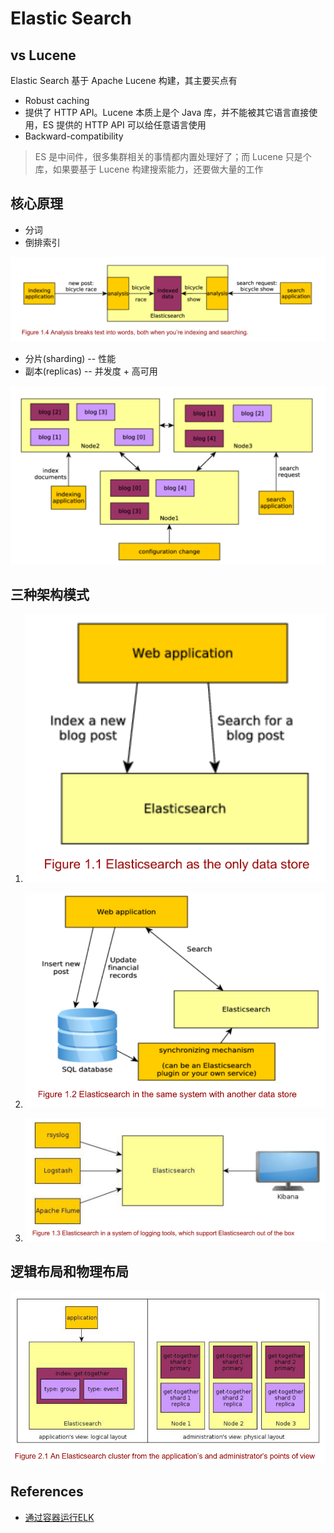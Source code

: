 # Elastic Search

## vs Lucene

Elastic Search 基于 Apache Lucene 构建，其主要买点有

- Robust caching
- 提供了 HTTP API。Lucene 本质上是个 Java 库，并不能被其它语言直接使用，ES 提供的 HTTP API 可以给任意语言使用
- Backward-compatibility

> ES 是中间件，很多集群相关的事情都内置处理好了；而 Lucene 只是个库，如果要基于 Lucene 构建搜索能力，还要做大量的工作


## 核心原理

- 分词
- 倒排索引

![](../images/es-core.png ":size=70%")

- 分片(sharding) -- 性能
- 副本(replicas) -- 并发度 + 高可用

![](../images/es-shard-replica.png)

## 三种架构模式

1. ![](../images/es-arch-1.png ":size=30%")

2. ![](../images/es-arch-2.png ":size=50%")

3. ![](../images/es-arch-3.png ":size=60%")

## 逻辑布局和物理布局

![](../images/es-layout.png)


## References

- [通过容器运行ELK](https://elk-docker.readthedocs.io/)